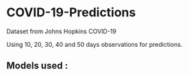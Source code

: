 # COVID-19-Predictions

Dataset from Johns Hopkins COVID-19

Using 10, 20, 30, 40 and 50 days observations for predictions.

## Models used : 
